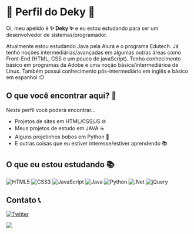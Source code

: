 # 🌟 Perfil do Deky 🌟

Oi, meu apelido é **✨ Deky ✨** e eu estou estudando para ser um desenvolvedor de sistemas/programador.

Atualmente estou estudando Java pela Alura e o programa Edutech. Já tenho noções intermediárias/avançadas em algumas outras áreas como Front-End (HTML, CSS e um pouco de javaScript). Tenho conhecimento básico em programas da Adobe e uma noção básica/intermediárioa de Linux. Também possui conhecimento pós-intermediário em inglês e básico em espanhol :D

## O que você encontrar aqui? 🤔  
Neste perfil você poderá encontrar...

* Projetos de sites em HTML/CSS/JS 🌐
* Meus projetos de estudo em JAVA ☕
* Alguns projetinhos bobos em Python 🐍
* E outras coisas que eu estiver interesse/estiver aprendendo 📚

## O que eu estou estudando 📚
![HTML5](https://img.shields.io/badge/html5-%23E34F26.svg?style=for-the-badge&logo=html5&logoColor=white) ![CSS3](https://img.shields.io/badge/css3-%231572B6.svg?style=for-the-badge&logo=css3&logoColor=white) ![JavaScript](https://img.shields.io/badge/javascript-%23323330.svg?style=for-the-badge&logo=javascript&logoColor=%23F7DF1E)  ![Java](https://img.shields.io/badge/java-%23ED8B00.svg?style=for-the-badge&logo=java&logoColor=white) ![Python](https://img.shields.io/badge/python-3670A0?style=for-the-badge&logo=python&logoColor=ffdd54) ![.Net](https://img.shields.io/badge/.NET-5C2D91?style=for-the-badge&logo=.net&logoColor=white) ![jQuery](https://img.shields.io/badge/jquery-%230769AD.svg?style=for-the-badge&logo=jquery&logoColor=white)

## Contato 📞
[![Twitter](https://img.shields.io/badge/Twitter-%231DA1F2.svg?logo=Twitter&logoColor=white)](https://twitter.com/@MondlichtRicky) 

![](https://media.tenor.com/KVXBYKd3YZAAAAAS/cat-dance.gif)


<!--
**DekyDekyDeky/DekyDekyDeky** is a ✨ _special_ ✨ repository because its `README.md` (this file) appears on your GitHub profile.

Here are some ideas to get you started:

- 🔭 I’m currently working on ...
- 🌱 I’m currently learning ...
- 👯 I’m looking to collaborate on ...
- 🤔 I’m looking for help with ...
- 💬 Ask me about ...
- 📫 How to reach me: ...
- 😄 Pronouns: ...
- ⚡ Fun fact: ...
-->
